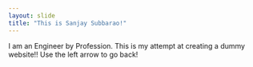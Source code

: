 ```yaml
---
layout: slide
title: "This is Sanjay Subbarao!"
---
```

I am an Engineer by Profession.
This is my attempt at creating a dummy website!!
Use the left arrow to go back!
